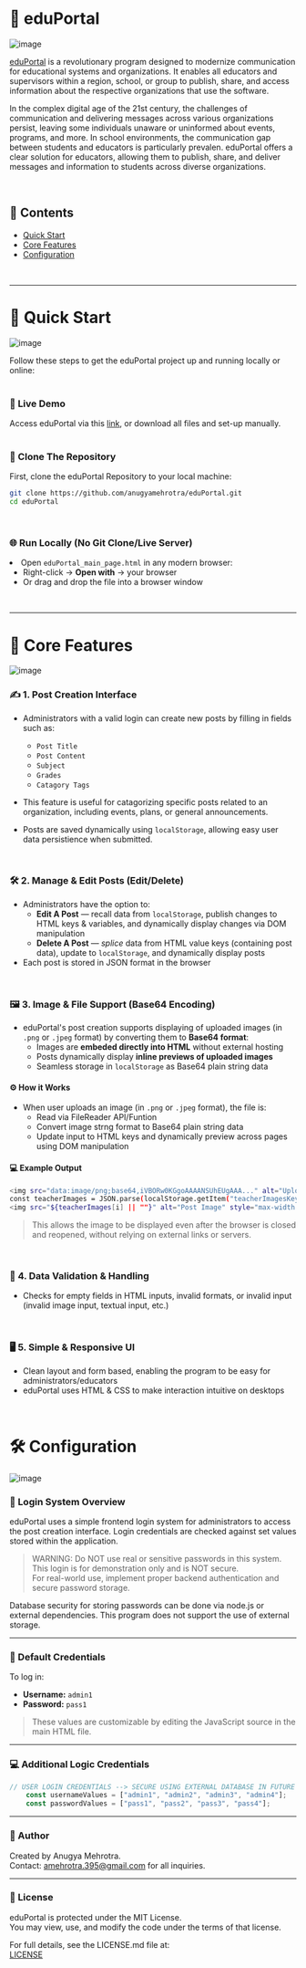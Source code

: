 # 📘 eduPortal

![image](https://github.com/user-attachments/assets/c9c08f41-f6ae-4448-8447-ed0f0f2c2e4f)


[eduPortal](https://eduportalhost.neocities.org/eduPortal_main_page) is a revolutionary program designed to modernize communication for educational systems and organizations. It enables all educators and supervisors within a region, school, or group to publish, share, and access information about the respective organizations that use the software.  

In the complex digital age of the 21st century, the challenges of communication and delivering messages across various organizations persist, leaving some individuals unaware or uninformed about events, programs, and more. In school environments, the communication gap between students and educators is particularly prevalen. eduPortal offers a clear solution for educators, allowing them to publish, share, and deliver messages and information to students across diverse organizations.

<br>

## 📑 Contents
- [Quick Start](#quick-start)
- [Core Features](#core-features)
- [Configuration](#configuratiom)

<br>

---

# 🚀 Quick Start
![image](https://github.com/user-attachments/assets/18a6d5d2-1779-4c40-8f28-c7112b99cfaf)

Follow these steps to get the eduPortal project up and running locally or online:  
<br>

### 🔗 Live Demo  
Access eduPortal via this [link](https://eduportalhost.neocities.org/eduPortal_main_page), or download all files and set-up manually.  
<br>

### 📁 Clone The Repository  
First, clone the eduPortal Repository to your local machine:

```bash
git clone https://github.com/anugyamehrotra/eduPortal.git
cd eduPortal
```
<br>

### 🌐 Run Locally (No Git Clone/Live Server)  
<li>Open <code>eduPortal_main_page.html</code> in any modern browser:  
  <ul> 
    <li>Right-click → <strong>Open with</strong> → your browser</li>  
    <li>Or drag and drop the file into a browser window</li>  
  </ul> 
</li>  

<br>

---

# 🧩 Core Features

![image](https://github.com/user-attachments/assets/a2a75952-167e-4361-b331-78a2f3cc0ac3)


### ✍️ 1. Post Creation Interface
- Administrators with a valid login can create new posts by filling in fields such as:
  - `Post Title`
  - `Post Content`
  - `Subject`
  - `Grades`
  - `Catagory Tags`
  
- This feature is useful for catagorizing specific posts related to an organization, including events, plans, or general announcements.  
- Posts are saved dynamically using `localStorage`, allowing easy user data persistience when submitted.  
<br>

### 🛠 2. Manage & Edit Posts (Edit/Delete)
- Administrators have the option to:
  - **Edit A Post** — recall data from `localStorage`, publish changes to HTML keys & variables, and dynamically display changes via DOM manipulation  
  - **Delete A Post** — _splice_ data from HTML value keys (containing post data), update to `localStorage`, and dynamically display posts  
- Each post is stored in JSON format in the browser  
<br>

### 🖼️ 3. Image & File Support (Base64 Encoding)
- eduPortal's post creation supports displaying of uploaded images (in `.png` or `.jpeg` format) by converting them to **Base64 format**:  
  - Images are **embeded directly into HTML** without external hosting  
  - Posts dynamically display **inline previews of uploaded images**  
  - Seamless storage in `localStorage` as Base64 plain string data  

#### ⚙️ How it Works
- When user uploads an image (in `.png` or `.jpeg` format), the file is:
  - Read via FileReader API/Funtion  
  - Convert image strng format to Base64 plain string data  
  - Update input to HTML keys and dynamically preview across pages using DOM manipulation  

#### 💻 Example Output
```bash
<img src="data:image/png;base64,iVBORw0KGgoAAAANSUhEUgAAA..." alt="Uploaded Image" />
const teacherImages = JSON.parse(localStorage.getItem("teacherImagesKey")) || [];
<img src="${teacherImages[i] || ""}" alt="Post Image" style="max-width: 717px; height: 388px;">
```
> This allows the image to be displayed even after the browser is closed and reopened, without relying on external links or servers.  

<br>

### 🧪 4. Data Validation & Handling
- Checks for empty fields in HTML inputs, invalid formats, or invalid input (invalid image input, textual input, etc.)  
<br>

### 🖥️ 5. Simple & Responsive UI
- Clean layout and form based, enabling the program to be easy for administrators/educators  
- eduPortal uses HTML & CSS to make interaction intuitive on desktops  

<br>

# 🛠️ Configuration
![image](https://github.com/user-attachments/assets/db822c88-cb39-4256-890f-979e52689325)

### 🔐 Login System Overview

eduPortal uses a simple frontend login system for administrators to access the post creation interface. Login credentials are checked against set values stored within the application.

> WARNING: Do NOT use real or sensitive passwords in this system.  
> This login is for demonstration only and is NOT secure.  
> For real-world use, implement proper backend authentication and secure password storage.

Database security for storing passwords can be done via node.js or external dependencies. This program does not support the use of external storage.

---

### 🧾 Default Credentials

To log in:

- **Username:** `admin1`
- **Password:** `pass1`

> These values are customizable by editing the JavaScript source in the main HTML file.

---

### 💻 Additional Logic Credentials
```js
// USER LOGIN CREDENTIALS --> SECURE USING EXTERNAL DATABASE IN FUTURE
    const usernameValues = ["admin1", "admin2", "admin3", "admin4"];
    const passwordValues = ["pass1", "pass2", "pass3", "pass4"];
```

---

### 👤 Author

Created by Anugya Mehrotra.  
Contact: amehrotra.395@gmail.com for all inquiries.

---

### 📄 License

eduPortal is protected under the MIT License.  
You may view, use, and modify the code under the terms of that license.  

For full details, see the LICENSE.md file at:  
[LICENSE](https://github.com/anugyamehrotra/eduPortal/blob/main/LICENSE)

